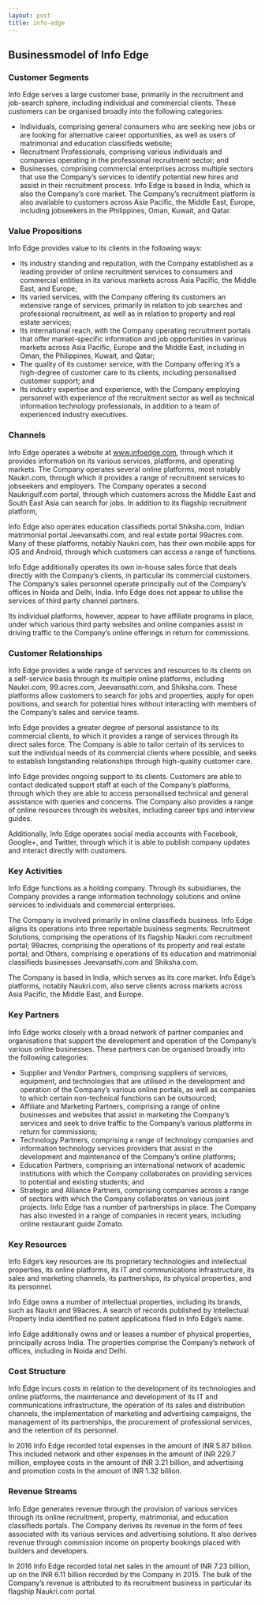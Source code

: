 ```yaml
---
layout: post
title: info-edge
---
```


Businessmodel of Info Edge
---------------------------

### Customer Segments

Info Edge serves a large customer base, primarily in the recruitment and job-search sphere, including individual and commercial clients. These customers can be organised broadly into the following categories:

 * Individuals, comprising general consumers who are seeking new jobs or are looking for alternative career opportunities, as well as users of matrimonial and education classifieds website;
* Recruitment Professionals, comprising various individuals and companies operating in the professional recruitment sector; and
* Businesses, comprising commercial enterprises across multiple sectors that use the Company’s services to identify potential new hires and assist in their recruitment process.
 Info Edge is based in India, which is also the Company’s core market. The Company’s recruitment platform is also available to customers across Asia Pacific, the Middle East, Europe, including jobseekers in the Philippines, Oman, Kuwait, and Qatar.

### Value Propositions

Info Edge provides value to its clients in the following ways:

 * Its industry standing and reputation, with the Company established as a leading provider of online recruitment services to consumers and commercial entities in its various markets across Asia Pacific, the Middle East, and Europe;
* Its varied services, with the Company offering its customers an extensive range of services, primarily in relation to job searches and professional recruitment, as well as in relation to property and real estate services;
* Its international reach, with the Company operating recruitment portals that offer market-specific information and job opportunities in various markets across Asia Pacific, Europe and the Middle East, including in Oman, the Philippines, Kuwait, and Qatar;
* The quality of its customer service, with the Company offering it’s a high-degree of customer care to its clients, including personalised customer support; and
* Its industry expertise and experience, with the Company employing personnel with experience of the recruitment sector as well as technical information technology professionals, in addition to a team of experienced industry executives.
 ### Channels

Info Edge operates a website at www.infoedge.com, through which it provides information on its various services, platforms, and operating markets. The Company operates several online platforms, most notably Naukri.com, through which it provides a range of recruitment services to jobseekers and employers. The Company operates a second Naukrigulf.com portal, through which customers across the Middle East and South East Asia can search for jobs. In addition to its flagship recruitment platform,

Info Edge also operates education classifieds portal Shiksha.com, Indian matrimonial portal Jeevansathi.com, and real estate portal 99acres.com. Many of these platforms, notably Naukri.com, has their own mobile apps for iOS and Android, through which customers can access a range of functions.

Info Edge additionally operates its own in-house sales force that deals directly with the Company’s clients, in particular its commercial customers. The Company’s sales personnel operate principally out of the Company’s offices in Noida and Delhi, India. Info Edge does not appear to utilise the services of third party channel partners.

Its individual platforms, however, appear to have affiliate programs in place, under which various third party websites and online companies assist in driving traffic to the Company’s online offerings in return for commissions.

### Customer Relationships

Info Edge provides a wide range of services and resources to its clients on a self-service basis through its multiple online platforms, including Naukri.com, 99.acres.com, Jeevansathi.com, and Shiksha.com. These platforms allow customers to search for jobs and properties, apply for open positions, and search for potential hires without interacting with members of the Company’s sales and service teams.

Info Edge provides a greater degree of personal assistance to its commercial clients, to which it provides a range of services through its direct sales force. The Company is able to tailor certain of its services to suit the individual needs of its commercial clients where possible, and seeks to establish longstanding relationships through high-quality customer care.

Info Edge provides ongoing support to its clients. Customers are able to contact dedicated support staff at each of the Company’s platforms, through which they are able to access personalised technical and general assistance with queries and concerns. The Company also provides a range of online resources through its websites, including career tips and interview guides.

Additionally, Info Edge operates social media accounts with Facebook, Google+, and Twitter, through which it is able to publish company updates and interact directly with customers.

### Key Activities

Info Edge functions as a holding company. Through its subsidiaries, the Company provides a range information technology solutions and online services to individuals and commercial enterprises.

The Company is involved primarily in online classifieds business. Info Edge aligns its operations into three reportable business segments: Recruitment Solutions, comprising the operations of its flagship Naukri.com recruitment portal; 99acres, comprising the operations of its property and real estate portal; and Others, comprising e operations of its education and matrimonial classifieds businesses Jeevansathi.com and Shiksha.com.

The Company is based in India, which serves as its core market. Info Edge’s platforms, notably Naukri.com, also serve clients across markets across Asia Pacific, the Middle East, and Europe.

### Key Partners

Info Edge works closely with a broad network of partner companies and organisations that support the development and operation of the Company’s various online businesses. These partners can be organised broadly into the following categories:

 * Supplier and Vendor Partners, comprising suppliers of services, equipment, and technologies that are utilised in the development and operation of the Company’s various online portals, as well as companies to which certain non-technical functions can be outsourced;
* Affiliate and Marketing Partners, comprising a range of online businesses and websites that assist in marketing the Company’s services and seek to drive traffic to the Company’s various platforms in return for commissions;
* Technology Partners, comprising a range of technology companies and information technology services providers that assist in the development and maintenance of the Company’s online platforms;
* Education Partners, comprising an international network of academic institutions with which the Company collaborates on providing services to potential and existing students; and
* Strategic and Alliance Partners, comprising companies across a range of sectors with which the Company collaborates on various joint projects.
 Info Edge has a number of partnerships in place. The Company has also invested in a range of companies in recent years, including online restaurant guide Zomato.

### Key Resources

Info Edge’s key resources are its proprietary technologies and intellectual properties, its online platforms, its IT and communications infrastructure, its sales and marketing channels, its partnerships, its physical properties, and its personnel.

Info Edge owns a number of intellectual properties, including its brands, such as Naukri and 99acres. A search of records published by Intellectual Property India identified no patent applications filed in Info Edge’s name.

Info Edge additionally owns and or leases a number of physical properties, principally across India. The properties comprise the Company’s network of offices, including in Noida and Delhi.

### Cost Structure

Info Edge incurs costs in relation to the development of its technologies and online platforms, the maintenance and development of its IT and communications infrastructure, the operation of its sales and distribution channels, the implementation of marketing and advertising campaigns, the management of its partnerships, the procurement of professional services, and the retention of its personnel.

In 2016 Info Edge recorded total expenses in the amount of INR 5.87 billion. This included network and other expenses in the amount of INR 229.7 million, employee costs in the amount of INR 3.21 billion, and advertising and promotion costs in the amount of INR 1.32 billion.

### Revenue Streams

Info Edge generates revenue through the provision of various services through its online recruitment, property, matrimonial, and education classifieds portals. The Company derives its revenue in the form of fees associated with its various services and advertising solutions. It also derives revenue through commission income on property bookings placed with builders and developers.

In 2016 Info Edge recorded total net sales in the amount of INR 7.23 billion, up on the INR 6.11 billion recorded by the Company in 2015. The bulk of the Company’s revenue is attributed to its recruitment business in particular its flagship Naukri.com portal.
